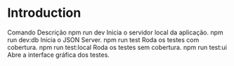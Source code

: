 # Introduction

Comando	Descrição
npm run dev	Inicia o servidor local da aplicação.
npm run dev:db	Inicia o JSON Server.
npm run test	Roda os testes com cobertura.
npm run test:local	Roda os testes sem cobertura.
npm run test:ui	Abre a interface gráfica dos testes.